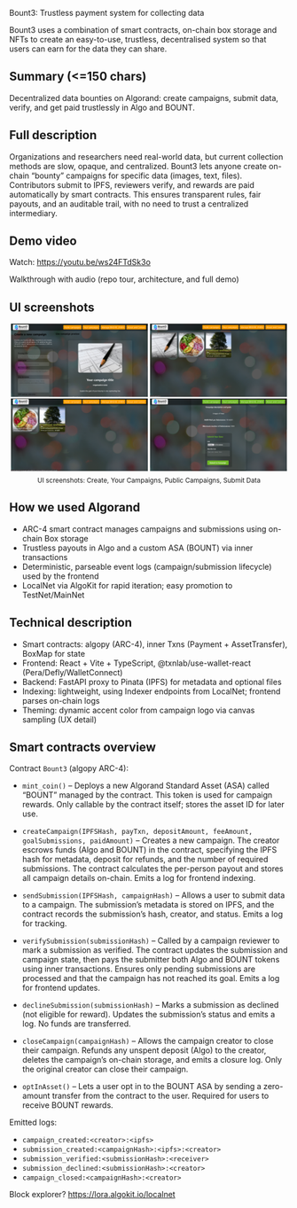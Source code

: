 Bount3: Trustless payment system for collecting data

Bount3 uses a combination of smart contracts, on-chain box storage and NFTs to create an easy-to-use, trustless, decentralised system so that users can earn for the data they can share.

## Summary (<=150 chars)

Decentralized data bounties on Algorand: create campaigns, submit data, verify, and get paid trustlessly in Algo and BOUNT.

## Full description

Organizations and researchers need real-world data, but current collection methods are slow, opaque, and centralized. Bount3 lets anyone create on-chain “bounty” campaigns for specific data (images, text, files). Contributors submit to IPFS, reviewers verify, and rewards are paid automatically by smart contracts. This ensures transparent rules, fair payouts, and an auditable trail, with no need to trust a centralized intermediary.

## Demo video

Watch: https://youtu.be/ws24FTdSk3o

Walkthrough with audio (repo tour, architecture, and full demo)

## UI screenshots

<p align="center">
    <img src="readmeassets/CreateNew.png" alt="Create New Campaign" width="49%" />
    <img src="readmeassets/YourCampaigns.png" alt="Your Campaigns" width="49%" />
    <br/>
    <img src="readmeassets/publicCampaigns.png" alt="Public Campaigns" width="49%" />
    <img src="readmeassets/SubmitData.png" alt="Submit Data" width="49%" />
    <br/>
    <sub>UI screenshots: Create, Your Campaigns, Public Campaigns, Submit Data</sub>

</p>

## How we used Algorand

- ARC-4 smart contract manages campaigns and submissions using on-chain Box storage
- Trustless payouts in Algo and a custom ASA (BOUNT) via inner transactions
- Deterministic, parseable event logs (campaign/submission lifecycle) used by the frontend
- LocalNet via AlgoKit for rapid iteration; easy promotion to TestNet/MainNet

## Technical description

- Smart contracts: algopy (ARC-4), inner Txns (Payment + AssetTransfer), BoxMap for state
- Frontend: React + Vite + TypeScript, @txnlab/use-wallet-react (Pera/Defly/WalletConnect)
- Backend: FastAPI proxy to Pinata (IPFS) for metadata and optional files
- Indexing: lightweight, using Indexer endpoints from LocalNet; frontend parses on-chain logs
- Theming: dynamic accent color from campaign logo via canvas sampling (UX detail)

## Smart contracts overview

Contract `Bount3` (algopy ARC-4):

- `mint_coin()` – Deploys a new Algorand Standard Asset (ASA) called “BOUNT” managed by the contract. This token is used for campaign rewards. Only callable by the contract itself; stores the asset ID for later use.

- `createCampaign(IPFSHash, payTxn, depositAmount, feeAmount, goalSubmissions, paidAmount)` – Creates a new campaign. The creator escrows funds (Algo and BOUNT) in the contract, specifying the IPFS hash for metadata, deposit for refunds, and the number of required submissions. The contract calculates the per-person payout and stores all campaign details on-chain. Emits a log for frontend indexing.

- `sendSubmission(IPFSHash, campaignHash)` – Allows a user to submit data to a campaign. The submission’s metadata is stored on IPFS, and the contract records the submission’s hash, creator, and status. Emits a log for tracking.

- `verifySubmission(submissionHash)` – Called by a campaign reviewer to mark a submission as verified. The contract updates the submission and campaign state, then pays the submitter both Algo and BOUNT tokens using inner transactions. Ensures only pending submissions are processed and that the campaign has not reached its goal. Emits a log for frontend updates.

- `declineSubmission(submissionHash)` – Marks a submission as declined (not eligible for reward). Updates the submission’s status and emits a log. No funds are transferred.

- `closeCampaign(campaignHash)` – Allows the campaign creator to close their campaign. Refunds any unspent deposit (Algo) to the creator, deletes the campaign’s on-chain storage, and emits a closure log. Only the original creator can close their campaign.

- `optInAsset()` – Lets a user opt in to the BOUNT ASA by sending a zero-amount transfer from the contract to the user. Required for users to receive BOUNT rewards.

Emitted logs:
- `campaign_created:<creator>:<ipfs>`
- `submission_created:<campaignHash>:<ipfs>:<creator>`
- `submission_verified:<submissionHash>:<receiver>`
- `submission_declined:<submissionHash>:<creator>`
- `campaign_closed:<campaignHash>:<creator>`

Block explorer? https://lora.algokit.io/localnet
